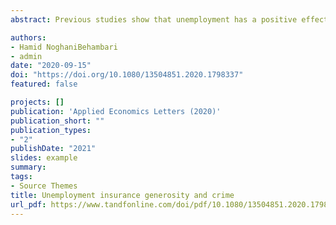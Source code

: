 ```yaml
---
abstract: Previous studies show that unemployment has a positive effect on crime rates; however, unemployment insurance (UI) benefits could mitigate these effects. Using county-level unemployment and crime data and taking advantage of the UI law changes across states and over time (1990-2016), we provide new evidence that the UI benefits act as a buffer against local labor market shocks. A one-standard-deviation increase in benefits is associated with 2.4% and 1.9% lower property and violent crime rates for a county at average unemployment.

authors:
- Hamid NoghaniBehambari
- admin
date: "2020-09-15"
doi: "https://doi.org/10.1080/13504851.2020.1798337"
featured: false

projects: []
publication: 'Applied Economics Letters (2020)'
publication_short: ""
publication_types:
- "2"
publishDate: "2021"
slides: example
summary: 
tags:
- Source Themes
title: Unemployment insurance generosity and crime
url_pdf: https://www.tandfonline.com/doi/pdf/10.1080/13504851.2020.1798337?casa_token=zUfxgbSi_SQAAAAA:uhNpvpNc-10tkIfeEKJALM24hKbwhtPE3aDND-Z83bw5Pe-hXWX9aLL-eG31nJcGbqHWKtpLolWr
---
```



